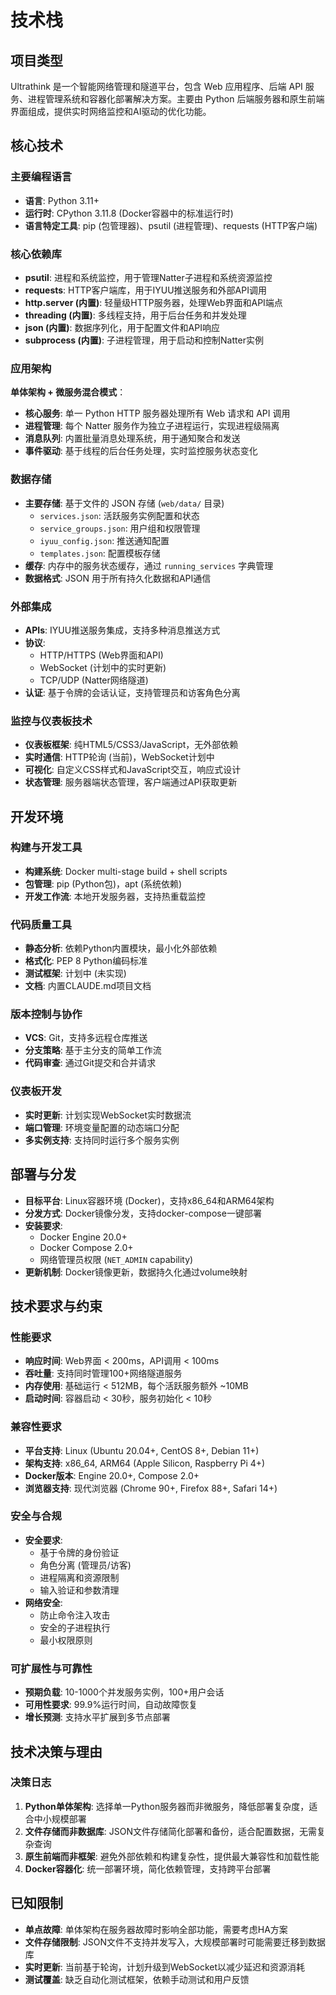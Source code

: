 # 技术栈

## 项目类型
Ultrathink 是一个智能网络管理和隧道平台，包含 Web 应用程序、后端 API 服务、进程管理系统和容器化部署解决方案。主要由 Python 后端服务器和原生前端界面组成，提供实时网络监控和AI驱动的优化功能。

## 核心技术

### 主要编程语言
- **语言**: Python 3.11+
- **运行时**: CPython 3.11.8 (Docker容器中的标准运行时)
- **语言特定工具**: pip (包管理器)、psutil (进程管理)、requests (HTTP客户端)

### 核心依赖库
- **psutil**: 进程和系统监控，用于管理Natter子进程和系统资源监控
- **requests**: HTTP客户端库，用于IYUU推送服务和外部API调用
- **http.server (内置)**: 轻量级HTTP服务器，处理Web界面和API端点
- **threading (内置)**: 多线程支持，用于后台任务和并发处理
- **json (内置)**: 数据序列化，用于配置文件和API响应
- **subprocess (内置)**: 子进程管理，用于启动和控制Natter实例

### 应用架构
**单体架构 + 微服务混合模式**：
- **核心服务**: 单一 Python HTTP 服务器处理所有 Web 请求和 API 调用
- **进程管理**: 每个 Natter 服务作为独立子进程运行，实现进程级隔离
- **消息队列**: 内置批量消息处理系统，用于通知聚合和发送
- **事件驱动**: 基于线程的后台任务处理，实时监控服务状态变化

### 数据存储
- **主要存储**: 基于文件的 JSON 存储 (`web/data/` 目录)
  - `services.json`: 活跃服务实例配置和状态
  - `service_groups.json`: 用户组和权限管理
  - `iyuu_config.json`: 推送通知配置
  - `templates.json`: 配置模板存储
- **缓存**: 内存中的服务状态缓存，通过 `running_services` 字典管理
- **数据格式**: JSON 用于所有持久化数据和API通信

### 外部集成
- **APIs**: IYUU推送服务集成，支持多种消息推送方式
- **协议**:
  - HTTP/HTTPS (Web界面和API)
  - WebSocket (计划中的实时更新)
  - TCP/UDP (Natter网络隧道)
- **认证**: 基于令牌的会话认证，支持管理员和访客角色分离

### 监控与仪表板技术
- **仪表板框架**: 纯HTML5/CSS3/JavaScript，无外部依赖
- **实时通信**: HTTP轮询 (当前)，WebSocket计划中
- **可视化**: 自定义CSS样式和JavaScript交互，响应式设计
- **状态管理**: 服务器端状态管理，客户端通过API获取更新

## 开发环境

### 构建与开发工具
- **构建系统**: Docker multi-stage build + shell scripts
- **包管理**: pip (Python包)，apt (系统依赖)
- **开发工作流**: 本地开发服务器，支持热重载监控

### 代码质量工具
- **静态分析**: 依赖Python内置模块，最小化外部依赖
- **格式化**: PEP 8 Python编码标准
- **测试框架**: 计划中 (未实现)
- **文档**: 内置CLAUDE.md项目文档

### 版本控制与协作
- **VCS**: Git，支持多远程仓库推送
- **分支策略**: 基于主分支的简单工作流
- **代码审查**: 通过Git提交和合并请求

### 仪表板开发
- **实时更新**: 计划实现WebSocket实时数据流
- **端口管理**: 环境变量配置的动态端口分配
- **多实例支持**: 支持同时运行多个服务实例

## 部署与分发

- **目标平台**: Linux容器环境 (Docker)，支持x86_64和ARM64架构
- **分发方式**: Docker镜像分发，支持docker-compose一键部署
- **安装要求**:
  - Docker Engine 20.0+
  - Docker Compose 2.0+
  - 网络管理员权限 (`NET_ADMIN` capability)
- **更新机制**: Docker镜像更新，数据持久化通过volume映射

## 技术要求与约束

### 性能要求
- **响应时间**: Web界面 < 200ms，API调用 < 100ms
- **吞吐量**: 支持同时管理100+网络隧道服务
- **内存使用**: 基础运行 < 512MB，每个活跃服务额外 ~10MB
- **启动时间**: 容器启动 < 30秒，服务初始化 < 10秒

### 兼容性要求
- **平台支持**: Linux (Ubuntu 20.04+, CentOS 8+, Debian 11+)
- **架构支持**: x86_64, ARM64 (Apple Silicon, Raspberry Pi 4+)
- **Docker版本**: Engine 20.0+, Compose 2.0+
- **浏览器支持**: 现代浏览器 (Chrome 90+, Firefox 88+, Safari 14+)

### 安全与合规
- **安全要求**:
  - 基于令牌的身份验证
  - 角色分离 (管理员/访客)
  - 进程隔离和资源限制
  - 输入验证和参数清理
- **网络安全**:
  - 防止命令注入攻击
  - 安全的子进程执行
  - 最小权限原则

### 可扩展性与可靠性
- **预期负载**: 10-1000个并发服务实例，100+用户会话
- **可用性要求**: 99.9%运行时间，自动故障恢复
- **增长预测**: 支持水平扩展到多节点部署

## 技术决策与理由

### 决策日志
1. **Python单体架构**: 选择单一Python服务器而非微服务，降低部署复杂度，适合中小规模部署
2. **文件存储而非数据库**: JSON文件存储简化部署和备份，适合配置数据，无需复杂查询
3. **原生前端而非框架**: 避免外部依赖和构建复杂性，提供最大兼容性和加载性能
4. **Docker容器化**: 统一部署环境，简化依赖管理，支持跨平台部署

## 已知限制

- **单点故障**: 单体架构在服务器故障时影响全部功能，需要考虑HA方案
- **文件存储限制**: JSON文件不支持并发写入，大规模部署时可能需要迁移到数据库
- **实时更新**: 当前基于轮询，计划升级到WebSocket以减少延迟和资源消耗
- **测试覆盖**: 缺乏自动化测试框架，依赖手动测试和用户反馈